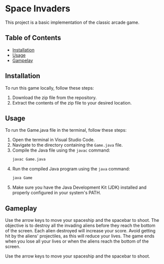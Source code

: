 # Space Invaders

This project is a basic implementation of the classic arcade game.

## Table of Contents
- [Installation](#installation)
- [Usage](#usage)
- [Gampelay](#gameplay)


## Installation

To run this game locally, follow these steps:

1. Download the zip file from the repository.
2. Extract the contents of the zip file to your desired location.

## Usage

To run the Game.java file in the terminal, follow these steps:

1. Open the terminal in Visual Studio Code.
2. Navigate to the directory containing the `Game.java` file.
3. Compile the Java file using the `javac` command:
    ```sh
    javac Game.java
    ```
4. Run the compiled Java program using the `java` command:
    ```sh
    java Game
    ```
5. Make sure you have the Java Development Kit (JDK) installed and properly configured in your system's PATH.

## Gameplay

Use the arrow keys to move your spaceship and the spacebar to shoot. The objective is to destroy all the invading aliens before they reach the bottom of the screen. Each alien destroyed will increase your score. Avoid getting hit by the aliens' projectiles, as this will reduce your lives. The game ends when you lose all your lives or when the aliens reach the bottom of the screen.

Use the arrow keys to move your spaceship and the spacebar to shoot.
